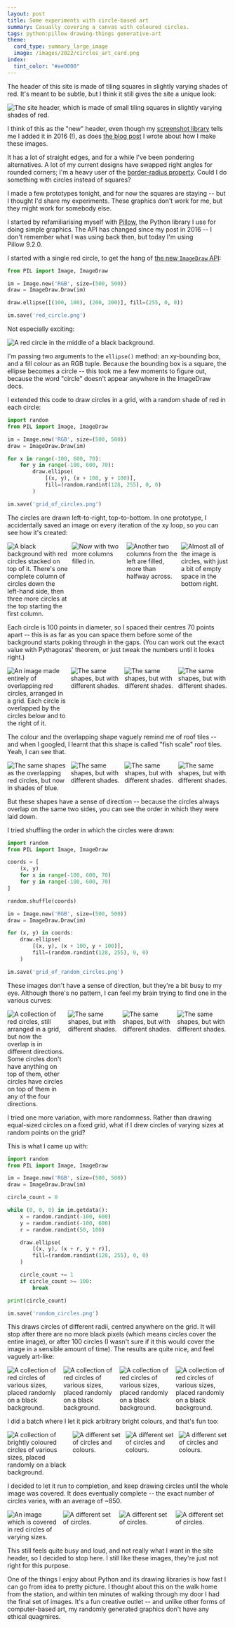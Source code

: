 ```yaml
---
layout: post
title: Some experiments with circle-based art
summary: Casually covering a canvas with coloured circles.
tags: python:pillow drawing-things generative-art
theme:
  card_type: summary_large_image
  image: /images/2022/circles_art_card.png
index:
  tint_color: "#ae0000"
---
```


<style>
  /*
    By default, this is a grid that's four columns wide, but on narrow screens
    (i.e. mobile), I shrink it to two columns so it remains readable.

    I think I might do a checkerboard pattern on the 4-wide layout, and I want
    to retain that on the 2-wide layout, so I need to swap the 3rd/4th in every row.

    e.g. if I have

        X1 .2 X3 .4
        .5 X6 .7 X8

    then on the mobile layout I want

        X1 .2
        .4 X3
        X6 .5
        .7 X8

    I swap the orders with `grid-column` properties, then the `grid-auto-flow`
    stops there being gaps in the grid.
  */
  .grid_4up {
    display: grid;
    grid-gap: 8px;
    grid-template-columns: auto auto auto auto;
  }

  @media screen and (max-width: 500px) {
    .grid_4up {
      grid-template-columns: auto auto;
    }
  }
</style>

The header of this site is made of tiling squares in slightly varying shades of red.
It's meant to be subtle, but I think it still gives the site a unique look:

<img src="/images/2022/header_image.png" alt="The site header, which is made of small tiling squares in slightly varying shades of red.">

I think of this as the "new" header, even though my [screenshot library] tells me I added it in 2016 (!), as does [the blog post] I wrote about how I make these images.

It has a lot of straight edges, and for a while I've been pondering alternatives.
A lot of my current designs have swapped right angles for rounded corners; I'm a heavy user of the [border-radius property].
Could I do something with circles instead of squares?

I made a few prototypes tonight, and for now the squares are staying -- but I thought I'd share my experiments.
These graphics don't work for me, but they might work for somebody else.

I started by refamiliarising myself with [Pillow], the Python library I use for doing simple graphics.
The API has changed since my post in 2016 -- I don't remember what I was using back then, but today I'm using Pillow&nbsp;9.2.0.

I started with a single red circle, to get the hang of [the new `ImageDraw` API][ImageDraw]:

```python
from PIL import Image, ImageDraw

im = Image.new('RGB', size=(500, 500))
draw = ImageDraw.Draw(im)

draw.ellipse([(100, 100), (200, 200)], fill=(255, 0, 0))

im.save('red_circle.png')
```

Not especially exciting:

<img src="/images/2022/circle-experiments/red_circle_1x.png" srcset="/images/2022/circle-experiments/red_circle_1x.png 1x, /images/2022/circle-experiments/red_circle_2x.png 2x" alt="A red circle in the middle of a black background.">

I'm passing two arguments to the `ellipse()` method: an xy-bounding box, and a fill colour as an RGB tuple.
Because the bounding box is a square, the ellipse becomes a circle -- this took me a few moments to figure out, because the word "circle" doesn't appear anywhere in the ImageDraw docs.

I extended this code to draw circles in a grid, with a random shade of red in each circle:

```python
import random
from PIL import Image, ImageDraw

im = Image.new('RGB', size=(500, 500))
draw = ImageDraw.Draw(im)

for x in range(-100, 600, 70):
    for y in range(-100, 600, 70):
        draw.ellipse(
            [(x, y), (x + 100, y + 100)],
            fill=(random.randint(128, 255), 0, 0)
        )

im.save('grid_of_circles.png')
```

The circles are drawn left-to-right, top-to-bottom.
In one prototype, I accidentally saved an image on every iteration of the xy loop, so you can see how it's created:

<div class="grid_4up">
  <img src="/images/2022/circle-experiments/grid_of_partial_circles_1.png" alt="A black background with red circles stacked on top of it. There's one complete column of circles down the left-hand side, then three more circles at the top starting the first column.">
  <img src="/images/2022/circle-experiments/grid_of_partial_circles_2.png" alt="Now with two more columns filled in.">
  <img src="/images/2022/circle-experiments/grid_of_partial_circles_3.png" alt="Another two columns from the left are filled, more than halfway across.">
  <img src="/images/2022/circle-experiments/grid_of_partial_circles_4.png" alt="Almost all of the image is circles, with just a bit of empty space in the bottom right.">
</div>

Each circle is 100 points in diameter, so I spaced their centres 70 points apart -- this is as far as you can space them before some of the background starts poking through in the gaps.
(You can work out the exact value with Pythagoras' theorem, or just tweak the numbers until it looks right.)

<div class="grid_4up">
  <img src="/images/2022/circle-experiments/grid_of_circles1.png" alt="An image made entirely of overlapping red circles, arranged in a grid. Each circle is overlapped by the circles below and to the right of it.">
  <img src="/images/2022/circle-experiments/grid_of_circles2.png" alt="The same shapes, but with different shades.">
  <img src="/images/2022/circle-experiments/grid_of_circles3.png" alt="The same shapes, but with different shades.">
  <img src="/images/2022/circle-experiments/grid_of_circles4.png" alt="The same shapes, but with different shades.">
</div>

The colour and the overlapping shape vaguely remind me of roof tiles -- and when I googled, I learnt that this shape is called "fish scale" roof tiles.
Yeah, I can see that.

<div class="grid_4up">
  <img src="/images/2022/circle-experiments/fish_scales_1.png" alt="The same shapes as the overlapping red circles, but now in shades of blue.">
  <img src="/images/2022/circle-experiments/fish_scales_2.png" alt="The same shapes, but with different shades.">
  <img src="/images/2022/circle-experiments/fish_scales_3.png" alt="The same shapes, but with different shades.">
  <img src="/images/2022/circle-experiments/fish_scales_4.png" alt="The same shapes, but with different shades.">
</div>

But these shapes have a sense of direction -- because the circles always overlap on the same two sides, you can see the order in which they were laid down.

I tried shuffling the order in which the circles were drawn:

```python
import random
from PIL import Image, ImageDraw

coords = [
    (x, y)
    for x in range(-100, 600, 70)
    for y in range(-100, 600, 70)
]

random.shuffle(coords)

im = Image.new('RGB', size=(500, 500))
draw = ImageDraw.Draw(im)

for (x, y) in coords:
    draw.ellipse(
        [(x, y), (x + 100, y + 100)],
        fill=(random.randint(128, 255), 0, 0)
    )

im.save('grid_of_random_circles.png')
```

These images don't have a sense of direction, but they're a bit busy to my eye.
Although there's no pattern, I can feel my brain trying to find one in the various curves:

<div class="grid_4up">
  <img src="/images/2022/circle-experiments/grid_of_random_circles_1.png" alt="A collection of red circles, still arranged in a grid, but now the overlap is in different directions. Some circles don't have anything on top of them, other circles have circles on top of them in any of the four directions.">
  <img src="/images/2022/circle-experiments/grid_of_random_circles_2.png" alt="The same shapes, but with different shades.">
  <img src="/images/2022/circle-experiments/grid_of_random_circles_3.png" alt="The same shapes, but with different shades.">
  <img src="/images/2022/circle-experiments/grid_of_random_circles_4.png" alt="The same shapes, but with different shades.">
</div>

I tried one more variation, with more randomness.
Rather than drawing equal-sized circles on a fixed grid, what if I drew circles of varying sizes at random points on the grid?

This is what I came up with:

```python
import random
from PIL import Image, ImageDraw

im = Image.new('RGB', size=(500, 500))
draw = ImageDraw.Draw(im)

circle_count = 0

while (0, 0, 0) in im.getdata():
    x = random.randint(-100, 600)
    y = random.randint(-100, 600)
    r = random.randint(50, 100)

    draw.ellipse(
        [(x, y), (x + r, y + r)],
        fill=(random.randint(128, 255), 0, 0)
    )

    circle_count += 1
    if circle_count >= 100:
        break

print(circle_count)

im.save('random_circles.png')
```

This draws circles of different radii, centred anywhere on the grid.
It will stop after there are no more black pixels (which means circles cover the entire image), or after 100 circles (I wasn't sure if it this would cover the image in a sensible amount of time).
The results are quite nice, and feel vaguely art-like:

<div class="grid_4up">
  <img src="/images/2022/circle-experiments/random_circles1.png" alt="A collection of red circles of various sizes, placed randomly on a black background.">
  <img src="/images/2022/circle-experiments/random_circles2.png" alt="A collection of red circles of various sizes, placed randomly on a black background.">
  <img src="/images/2022/circle-experiments/random_circles3.png" alt="A collection of red circles of various sizes, placed randomly on a black background.">
  <img src="/images/2022/circle-experiments/random_circles4.png" alt="A collection of red circles of various sizes, placed randomly on a black background.">
</div>

I did a batch where I let it pick arbitrary bright colours, and that's fun too:

<div class="grid_4up">
  <img src="/images/2022/circle-experiments/polka_dot5.png" alt="A collection of brightly coloured circles of various sizes, placed randomly on a black background.">
  <img src="/images/2022/circle-experiments/polka_dot6.png" alt="A different set of circles and colours.">
  <img src="/images/2022/circle-experiments/polka_dot7.png" alt="A different set of circles and colours.">
  <img src="/images/2022/circle-experiments/polka_dot8.png" alt="A different set of circles and colours.">
</div>

I decided to let it run to completion, and keep drawing circles until the whole image was covered.
It does eventually complete -- the exact number of circles varies, with an average of ~850.

<div class="grid_4up">
  <img src="/images/2022/circle-experiments/complete_circles1.png" alt="An image which is covered in red circles of varying sizes.">
  <img src="/images/2022/circle-experiments/complete_circles2.png" alt="A different set of circles.">
  <img src="/images/2022/circle-experiments/complete_circles3.png" alt="A different set of circles.">
  <img src="/images/2022/circle-experiments/complete_circles4.png" alt="A different set of circles.">
</div>

This still feels quite busy and loud, and not really what I want in the site header, so I decided to stop here.
I still like these images, they're just not right for this purpose.

One of the things I enjoy about Python and its drawing libraries is how fast I can go from idea to pretty picture.
I thought about this on the walk home from the station, and within ten minutes of walking through my door I had the final set of images.
It's a fun creative outlet -- and unlike other forms of computer-based art, my randomly generated graphics don't have any ethical quagmires.

[screenshot library]: /2022/07/screenshots/
[border-radius property]: https://developer.mozilla.org/en-US/docs/Web/CSS/border-radius
[the blog post]: http://localhost:5757/2016/10/wallpapers-with-pillow/
[Pillow]: https://python-pillow.org/
[ImageDraw]: https://pillow.readthedocs.io/en/stable/reference/ImageDraw.html
[kirsten]: https://twitter.com/Kirsten3531/status/1575789943565131776
